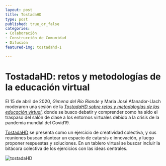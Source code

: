 ```yaml
---
layout: post
title: TostadaHD
type: post
published: true_or_false
categories:
- Colaboración
- Construcción de Comunidad
- Difusión
featured-img: tostadahd-1

---
```


# TostadaHD: retos y metodologías de la educación virtual

El 15 de abril de 2020, *Gimena del Río Riande* y Maria José Afanador-Llach moderaron una sesión de la *<a href="https://redcolhdblog.wordpress.com/2020/06/09/tostada-retos/" target="_blank">TostadaHD sobre retos y metodologías de las educación virtual</a>*, donde se busco debatir y comprender como ha sido el traspaso del salón de clase a los entornos virtuales debido a la crisis de la pandemia mundial del Covid19. 

<a href="https://tostadahd.github.io/pan/ques-tostadaHD.html" target="_blank">TostadaHD</a> se presenta como un ejercicio de creatividad colectiva, y sus reuniones buscan plantear un espacio de catarsis e innovación, y luego proponer respuestas y soluciones. En un tablero virtual se buscar incluir la bitácora colectiva de los ejercicios con las ideas centrales.

![tostadaHD](/assets/img/posts/TostadaHD.png)
